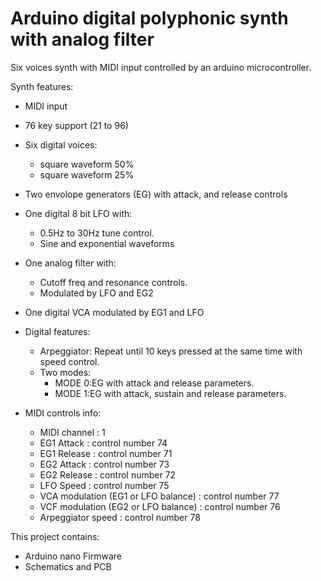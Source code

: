 # Arduino digital polyphonic synth with analog filter

Six voices synth with MIDI input controlled by an arduino microcontroller. 

Synth features:
  - MIDI input
  - 76 key support (21 to 96)
  - Six digital voices:
    - square waveform 50%
    - square waveform 25%  
  - Two envolope generators (EG) with attack, and release controls
  - One digital 8 bit LFO with:
    - 0.5Hz to 30Hz tune control.
    - Sine and exponential waveforms
  - One analog filter with:
	- Cutoff freq and resonance controls.
	- Modulated by LFO and EG2
  - One digital VCA modulated by EG1 and LFO
  - Digital features:
      - Arpeggiator: Repeat until 10 keys pressed at the same time with speed control.
      - Two modes: 
        - MODE 0:EG with attack and release parameters.
        - MODE 1:EG with attack, sustain and release parameters.

  - MIDI controls info:
      - MIDI channel : 1  
      - EG1 Attack   : control number 74
      - EG1 Release  : control number 71
      - EG2 Attack   : control number 73
      - EG2 Release  : control number 72
      - LFO Speed    : control number 75
      - VCA modulation (EG1 or LFO balance) : control number 77
      - VCF modulation (EG2 or LFO balance) : control number 76
      - Arpeggiator speed : control number 78
	  
		
This project contains:
  - Arduino nano Firmware
  - Schematics and PCB 
  
  